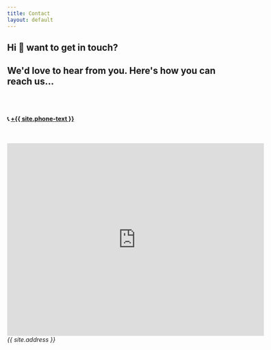 ```yaml
---
title: Contact
layout: default
---
```


<div class="has-text-centered" >
    <section>
        <h1 class="is-size-1" >Hi 👋 want to get in touch?</h1>
        <h2 class="is-size-4" >We'd love to hear from you. Here's how you can reach us...</h2>
    </section>
    <section>
        <br/>
        <br/>
        <p class="is-size-2" ><strong>📞 <a href="tel:+{{site.phone}}">+{{ site.phone-text }}</a></strong></p>
        <br/>
        <br/>
        <iframe src="https://www.google.com/maps/embed?pb=!1m18!1m12!1m3!1d3225.0885411697204!2d-115.17878408430705!3d36.066944416328035!2m3!1f0!2f0!3f0!3m2!1i1024!2i768!4f13.1!3m3!1m2!1s0x80c8c5f9f346c03b%3A0xa4a86e0628262166!2s6623%20S%20Las%20Vegas%20Blvd%2C%20Las%20Vegas%2C%20NV%2089119!5e0!3m2!1sen!2sus!4v1613866864105!5m2!1sen!2sus" width="600" height="450" style="border:0;" allowfullscreen="" loading="lazy" title="Google Maps"></iframe>
        <address>{{ site.address }}</address>
    </section>
</div>
